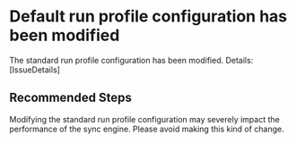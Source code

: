 <properties
pageTitle="Default run profile configuration has been modified"
	description="Default run profile configuration has been modified"
	infoBubbleText="Default run profile configuration has been modified"
	service="microsoft.aad.iam"
	resource="aadconnect"
	authors="rodejo"
	ms.author="rodejo"
	displayOrder="1"
	articleId="ADtoAADSync_AADConnect_ASC_Standard_Run_Profile_Configuration_Has_Been_Changed"
	diagnosticScenario=""
	selfHelpType="Diagnostics"
	resourceTags=""
	productPesIds="14785"
	cloudEnvironments="public"
	ownershipId="ASEP_ContentService_Placeholder"
/>

# Default run profile configuration has been modified
<!--issueDescription-->
The standard run profile configuration has been modified. Details: <!--$IssueDetails-->[IssueDetails]<!--/$IssueDetails-->
<!--/issueDescription-->

## **Recommended Steps**
Modifying the standard run profile configuration may severely impact the performance of the sync engine. Please avoid making this kind of change.
